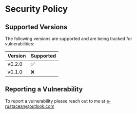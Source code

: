 # Security Policy

## Supported Versions

The following versions are supported and are being tracked for vulnerabilities:

| Version | Supported          |
| ------- | ------------------ |
| v0.2.0  | :white_check_mark: |
| v0.1.0  | :x:                |

## Reporting a Vulnerability

To report a vulnerability please reach out to me at [a-rustacean@outlook.com](mailto:a-rustacean@outlook.com)

